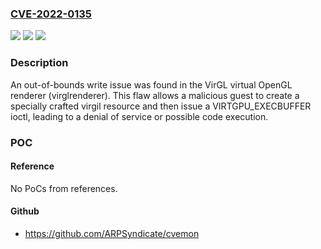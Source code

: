 ### [CVE-2022-0135](https://cve.mitre.org/cgi-bin/cvename.cgi?name=CVE-2022-0135)
![](https://img.shields.io/static/v1?label=Product&message=virglrenderer&color=blue)
![](https://img.shields.io/static/v1?label=Version&message=virglrenderer%200.8.1%20and%20after%20&color=brightgreen)
![](https://img.shields.io/static/v1?label=Vulnerability&message=CWE-787&color=brightgreen)

### Description

An out-of-bounds write issue was found in the VirGL virtual OpenGL renderer (virglrenderer). This flaw allows a malicious guest to create a specially crafted virgil resource and then issue a VIRTGPU_EXECBUFFER ioctl, leading to a denial of service or possible code execution.

### POC

#### Reference
No PoCs from references.

#### Github
- https://github.com/ARPSyndicate/cvemon

